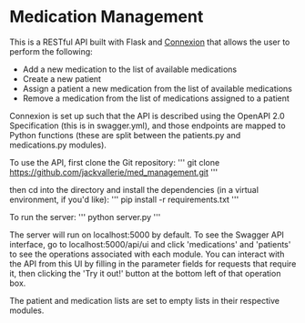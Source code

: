 # **Medication Management**

This is a RESTful API built with Flask and [Connexion](https://connexion.readthedocs.io/en/latest/index.html#) that allows the user to perform the following: 

- Add a new medication to the list of available medications
- Create a new patient
- Assign a patient a new medication from the list of available medications
- Remove a medication from the list of medications assigned to a patient

Connexion is set up such that the API is described using the OpenAPI 2.0
Specification (this is in swagger.yml), and those endpoints are mapped to
Python functions (these are split between the patients.py and medications.py
modules).


To use the API, first clone the Git repository:
'''
git clone https://github.com/jackvallerie/med_management.git
'''

then cd into the directory and install the dependencies (in a virtual 
environment, if you'd like):
'''
pip install -r requirements.txt
'''

To run the server:
'''
python server.py
'''

The server will run on localhost:5000 by default.  To see the Swagger 
API interface, go to localhost:5000/api/ui and click 'medications' and
'patients' to see the operations associated with each module.  You can
interact with the API from this UI by filling in the parameter fields for
requests that require it, then clicking the 'Try it out!' button at the
bottom left of that operation box.

The patient and medication lists are set to empty lists in their respective
modules.